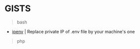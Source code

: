 # GISTS


> bash
- [ipenv](https://raw.githubusercontent.com/santeacademie/gist/master/php/ipenv/ipenv) | Replace private IP of .env file by your machine's one


> php


